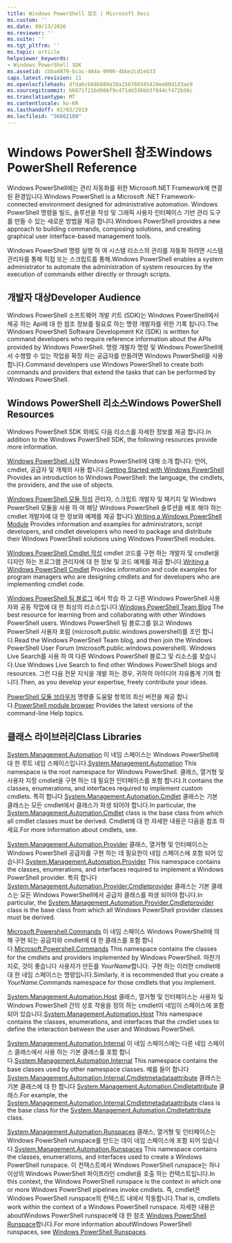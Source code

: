 ```yaml
---
title: Windows PowerShell 참조 | Microsoft Docs
ms.custom: ''
ms.date: 09/13/2016
ms.reviewer: ''
ms.suite: ''
ms.tgt_pltfrm: ''
ms.topic: article
helpviewer_keywords:
- Windows PowerShell SDK
ms.assetid: cbba4879-bcac-484a-9906-4bbe2cd1eb33
caps.latest.revision: 11
ms.openlocfilehash: dfda6cb68b089a30a156760345420ee80d1d3ae9
ms.sourcegitcommit: b6871f21bd666f9cd71dd336bb3f844cf472b56c
ms.translationtype: MT
ms.contentlocale: ko-KR
ms.lasthandoff: 02/03/2019
ms.locfileid: "56862109"
---
```

# <a name="windows-powershell-reference"></a><span data-ttu-id="b7c90-102">Windows PowerShell 참조</span><span class="sxs-lookup"><span data-stu-id="b7c90-102">Windows PowerShell Reference</span></span>

<span data-ttu-id="b7c90-103">Windows PowerShell에는 관리 자동화를 위한 Microsoft.NET Framework에 연결 된 환경입니다.</span><span class="sxs-lookup"><span data-stu-id="b7c90-103">Windows PowerShell is a Microsoft .NET Framework-connected environment designed for administrative automation.</span></span> <span data-ttu-id="b7c90-104">Windows PowerShell 명령을 빌드, 솔루션을 작성 및 그래픽 사용자 인터페이스 기반 관리 도구를 만들 수 있는 새로운 방법을 제공 합니다.</span><span class="sxs-lookup"><span data-stu-id="b7c90-104">Windows PowerShell provides a new approach to building commands, composing solutions, and creating graphical user interface-based management tools.</span></span>

<span data-ttu-id="b7c90-105">Windows PowerShell 명령 실행 하 여 시스템 리소스의 관리를 자동화 하려면 시스템 관리자를 통해 직접 또는 스크립트를 통해.</span><span class="sxs-lookup"><span data-stu-id="b7c90-105">Windows PowerShell enables a system administrator to automate the administration of system resources by the execution of commands either directly or through scripts.</span></span>

## <a name="developer-audience"></a><span data-ttu-id="b7c90-106">개발자 대상</span><span class="sxs-lookup"><span data-stu-id="b7c90-106">Developer Audience</span></span>

<span data-ttu-id="b7c90-107">Windows PowerShell 소프트웨어 개발 키트 (SDK)는 Windows PowerShell에서 제공 하는 Api에 대 한 참조 정보를 필요로 하는 명령 개발자를 위한 기록 됩니다.</span><span class="sxs-lookup"><span data-stu-id="b7c90-107">The Windows PowerShell Software Development Kit (SDK) is written for command developers who require reference information about the APIs provided by Windows PowerShell.</span></span> <span data-ttu-id="b7c90-108">명령 개발자 명령 및 Windows PowerShell에서 수행할 수 있는 작업을 확장 하는 공급자를 만들려면 Windows PowerShell을 사용 합니다.</span><span class="sxs-lookup"><span data-stu-id="b7c90-108">Command developers use Windows PowerShell to create both commands and providers that extend the tasks that can be performed by Windows PowerShell.</span></span>

## <a name="windows-powershell-resources"></a><span data-ttu-id="b7c90-109">Windows PowerShell 리소스</span><span class="sxs-lookup"><span data-stu-id="b7c90-109">Windows PowerShell Resources</span></span>

<span data-ttu-id="b7c90-110">Windows PowerShell SDK 외에도 다음 리소스를 자세한 정보를 제공 합니다.</span><span class="sxs-lookup"><span data-stu-id="b7c90-110">In addition to the Windows PowerShell SDK, the following resources provide more information.</span></span>

<span data-ttu-id="b7c90-111">[Windows PowerShell 시작](/powershell/scripting/getting-started/getting-started-with-windows-powershell) Windows PowerShell에 대해 소개 합니다: 언어, cmdlet, 공급자 및 개체의 사용 합니다.</span><span class="sxs-lookup"><span data-stu-id="b7c90-111">[Getting Started with Windows PowerShell](/powershell/scripting/getting-started/getting-started-with-windows-powershell) Provides an introduction to Windows PowerShell: the language, the cmdlets, the providers, and the use of objects.</span></span>

<span data-ttu-id="b7c90-112">[Windows PowerShell 모듈 작성](./module/writing-a-windows-powershell-module.md) 관리자, 스크립트 개발자 및 패키지 및 Windows PowerShell 모듈을 사용 하 여 해당 Windows PowerShell 솔루션을 배포 해야 하는 cmdlet 개발자에 대 한 정보와 예제를 제공 합니다.</span><span class="sxs-lookup"><span data-stu-id="b7c90-112">[Writing a Windows PowerShell Module](./module/writing-a-windows-powershell-module.md) Provides information and examples for administrators, script developers, and cmdlet developers who need to package and distribute their Windows PowerShell solutions using Windows PowerShell modules.</span></span>

<span data-ttu-id="b7c90-113">[Windows PowerShell Cmdlet 작성](./cmdlet/writing-a-windows-powershell-cmdlet.md) cmdlet 코드를 구현 하는 개발자 및 cmdlet을 디자인 하는 프로그램 관리자에 대 한 정보 및 코드 예제를 제공 합니다.</span><span class="sxs-lookup"><span data-stu-id="b7c90-113">[Writing a Windows PowerShell Cmdlet](./cmdlet/writing-a-windows-powershell-cmdlet.md) Provides information and code examples for program managers who are designing cmdlets and for developers who are implementing cmdlet code.</span></span>

<span data-ttu-id="b7c90-114">[Windows PowerShell 팀 블로그](https://blogs.msdn.microsoft.com/PowerShell/) 에서 학습 하 고 다른 Windows PowerShell 사용자와 공동 작업에 대 한 최상의 리소스입니다.</span><span class="sxs-lookup"><span data-stu-id="b7c90-114">[Windows PowerShell Team Blog](https://blogs.msdn.microsoft.com/PowerShell/) The best resource for learning from and collaborating with other Windows PowerShell users.</span></span> <span data-ttu-id="b7c90-115">Windows PowerShell 팀 블로그를 읽고 Windows PowerShell 사용자 포럼 (microsoft.public.windows.powershell)를 조인 합니다.</span><span class="sxs-lookup"><span data-stu-id="b7c90-115">Read the Windows PowerShell Team blog, and then join the Windows PowerShell User Forum (microsoft.public.windows.powershell).</span></span> <span data-ttu-id="b7c90-116">Windows Live Search를 사용 하 여 다른 Windows PowerShell 블로그 및 리소스를 찾습니다.</span><span class="sxs-lookup"><span data-stu-id="b7c90-116">Use Windows Live Search to find other Windows PowerShell blogs and resources.</span></span> <span data-ttu-id="b7c90-117">그런 다음 전문 지식을 개발 하는 경우, 귀하의 아이디어 자유롭게 기여 합니다.</span><span class="sxs-lookup"><span data-stu-id="b7c90-117">Then, as you develop your expertise, freely contribute your ideas.</span></span>

<span data-ttu-id="b7c90-118">[PowerShell 모듈 브라우저](/powershell/module/) 명령줄 도움말 항목의 최신 버전을 제공 합니다.</span><span class="sxs-lookup"><span data-stu-id="b7c90-118">[PowerShell module browser](/powershell/module/) Provides the latest versions of the command-line Help topics.</span></span>

## <a name="class-libraries"></a><span data-ttu-id="b7c90-119">클래스 라이브러리</span><span class="sxs-lookup"><span data-stu-id="b7c90-119">Class Libraries</span></span>

<span data-ttu-id="b7c90-120">[System.Management.Automation](/dotnet/api/System.Management.Automation) 이 네임 스페이스는 Windows PowerShell에 대 한 루트 네임 스페이스입니다.</span><span class="sxs-lookup"><span data-stu-id="b7c90-120">[System.Management.Automation](/dotnet/api/System.Management.Automation) This namespace is the root namespace for Windows PowerShell.</span></span> <span data-ttu-id="b7c90-121">클래스, 열거형 및 사용자 지정 cmdlet을 구현 하는 데 필요한 인터페이스를 포함 합니다.</span><span class="sxs-lookup"><span data-stu-id="b7c90-121">It contains the classes, enumerations, and interfaces required to implement custom cmdlets.</span></span> <span data-ttu-id="b7c90-122">특히 합니다 [System.Management.Automation.Cmdlet](/dotnet/api/System.Management.Automation.Cmdlet) 클래스는 기본 클래스는 모든 cmdlet에서 클래스가 파생 되어야 합니다.</span><span class="sxs-lookup"><span data-stu-id="b7c90-122">In particular, the [System.Management.Automation.Cmdlet](/dotnet/api/System.Management.Automation.Cmdlet) class is the base class from which all cmdlet classes must be derived.</span></span> <span data-ttu-id="b7c90-123">Cmdlet에 대 한 자세한 내용은 다음을 참조 하세요.</span><span class="sxs-lookup"><span data-stu-id="b7c90-123">For more information about cmdlets, see.</span></span>

<span data-ttu-id="b7c90-124">[System.Management.Automation.Provider](/dotnet/api/System.Management.Automation.Provider) 클래스, 열거형 및 인터페이스는 Windows PowerShell 공급자를 구현 하는 데 필요한이 네임 스페이스에 포함 되어 있습니다.</span><span class="sxs-lookup"><span data-stu-id="b7c90-124">[System.Management.Automation.Provider](/dotnet/api/System.Management.Automation.Provider) This namespace contains the classes, enumerations, and interfaces required to implement a Windows PowerShell provider.</span></span> <span data-ttu-id="b7c90-125">특히 합니다 [System.Management.Automation.Provider.Cmdletprovider](/dotnet/api/System.Management.Automation.Provider.CmdletProvider) 클래스는 기본 클래스는 모든 Windows PowerShell에서 공급자 클래스를 파생 되어야 합니다.</span><span class="sxs-lookup"><span data-stu-id="b7c90-125">In particular, the [System.Management.Automation.Provider.Cmdletprovider](/dotnet/api/System.Management.Automation.Provider.CmdletProvider) class is the base class from which all Windows PowerShell provider classes must be derived.</span></span>

<span data-ttu-id="b7c90-126">[Microsoft.Powershell.Commands](/dotnet/api/Microsoft.PowerShell.Commands) 이 네임 스페이스 Windows PowerShell에 의해 구현 되는 공급자와 cmdlet에 대 한 클래스를 포함 합니다.</span><span class="sxs-lookup"><span data-stu-id="b7c90-126">[Microsoft.Powershell.Commands](/dotnet/api/Microsoft.PowerShell.Commands) This namespace contains the classes for the cmdlets and providers implemented by Windows PowerShell.</span></span> <span data-ttu-id="b7c90-127">마찬가지로, 것이 좋습니다 사용자가 만든를 *YourName*합니다. 구현 하는 이러한 cmdlet에 대 한 네임 스페이스는 명령입니다.</span><span class="sxs-lookup"><span data-stu-id="b7c90-127">Similarly, it is recommended that you create a *YourName*.Commands namespace for those cmdlets that you implement.</span></span>

<span data-ttu-id="b7c90-128">[System.Management.Automation.Host](/dotnet/api/System.Management.Automation.Host) 클래스, 열거형 및 인터페이스는 사용자 및 Windows PowerShell 간의 상호 작용을 정의 하는 cmdlet이 네임이 스페이스에 포함 되어 있습니다.</span><span class="sxs-lookup"><span data-stu-id="b7c90-128">[System.Management.Automation.Host](/dotnet/api/System.Management.Automation.Host) This namespace contains the classes, enumerations, and interfaces that the cmdlet uses to define the interaction between the user and Windows PowerShell.</span></span>

<span data-ttu-id="b7c90-129">[System.Management.Automation.Internal](/dotnet/api/System.Management.Automation.Internal) 이 네임 스페이스에는 다른 네임 스페이스 클래스에서 사용 하는 기본 클래스를 포함 합니다.</span><span class="sxs-lookup"><span data-stu-id="b7c90-129">[System.Management.Automation.Internal](/dotnet/api/System.Management.Automation.Internal) This namespace contains the base classes used by other namespace classes.</span></span> <span data-ttu-id="b7c90-130">예를 들어 합니다 [System.Management.Automation.Internal.Cmdletmetadataattribute](/dotnet/api/System.Management.Automation.Internal.CmdletMetadataAttribute) 클래스는 기본 클래스에 대 한 합니다 [System.Management.Automation.Cmdletattribute](/dotnet/api/System.Management.Automation.CmdletAttribute) 클래스.</span><span class="sxs-lookup"><span data-stu-id="b7c90-130">For example, the [System.Management.Automation.Internal.Cmdletmetadataattribute](/dotnet/api/System.Management.Automation.Internal.CmdletMetadataAttribute) class is the base class for the [System.Management.Automation.Cmdletattribute](/dotnet/api/System.Management.Automation.CmdletAttribute) class.</span></span>

<span data-ttu-id="b7c90-131">[System.Management.Automation.Runspaces](/dotnet/api/System.Management.Automation.Runspaces) 클래스, 열거형 및 인터페이스는 Windows PowerShell runspace를 만드는 데이 네임 스페이스에 포함 되어 있습니다.</span><span class="sxs-lookup"><span data-stu-id="b7c90-131">[System.Management.Automation.Runspaces](/dotnet/api/System.Management.Automation.Runspaces) This namespace contains the classes, enumerations, and interfaces used to create a Windows PowerShell runspace.</span></span> <span data-ttu-id="b7c90-132">이 컨텍스트에서 Windows PowerShell runspace는 하나 이상의 Windows PowerShell 파이프라인 cmdlet을 호출 하는 컨텍스트입니다.</span><span class="sxs-lookup"><span data-stu-id="b7c90-132">In this context, the Windows PowerShell runspace is the context in which one or more Windows PowerShell pipelines invoke cmdlets.</span></span> <span data-ttu-id="b7c90-133">즉, cmdlet은 Windows PowerShell runspace의 컨텍스트 내에서 작동합니다.</span><span class="sxs-lookup"><span data-stu-id="b7c90-133">That is, cmdlets work within the context of a Windows PowerShell runspace.</span></span> <span data-ttu-id="b7c90-134">자세한 내용은 aboutWindows PowerShell runspace에 대 한 참조 [Windows PowerShell Runspace](http://msdn.microsoft.com/en-us/a1582cfe-f06d-4aff-adc6-71f49a860ce9)합니다.</span><span class="sxs-lookup"><span data-stu-id="b7c90-134">For more information aboutWindows PowerShell runspaces, see [Windows PowerShell Runspaces](http://msdn.microsoft.com/en-us/a1582cfe-f06d-4aff-adc6-71f49a860ce9).</span></span>
